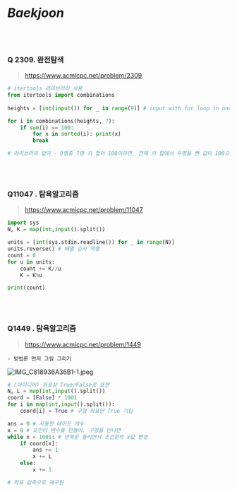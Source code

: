 # ***Baekjoon***

<br></br>
### Q 2309. 완전탐색
> https://www.acmicpc.net/problem/2309 <br>


```python
# itertools 라이브러리 사용 
from itertools import combinations
    
heights = [int(input()) for _ in range(9)] # input with for loop in one line

for i in combinations(heights, 7):
    if sum(i) == 100:
        for x in sorted(i): print(x)
        break
```


```python
# 라이브러리 없이 - 9명중 7명 키 합이 100이라면, 전체 키 합에서 두명을 뺀 값이 100으로 해석할 수 있음
```

<br></br>
### Q11047 . 탐욕알고리즘
> https://www.acmicpc.net/problem/11047 <br>


```python
import sys
N, K = map(int,input().split())

units = [int(sys.stdin.readline()) for _ in range(N)]
units.reverse() # 배열 순서 역행
count = 0
for u in units:
    count += K//u
    K = K%u

print(count)
```

<br></br>
### Q1449 . 탐욕알고리즘
> https://www.acmicpc.net/problem/1449 <br>

    - 방법론 먼저 그림 그리기

![IMG_C818936A36B1-1.jpeg](attachment:d2ca88d9-d0cd-41f4-9323-c7cdfe0036af.jpeg)


```python
# (아이디어) 좌표상 True/False로 표현
N, L = map(int,input().split())
coord = [False] * 1001
for i in map(int,input().split()):
    coord[i] = True # 구멍 좌표만 True 기입

ans = 0 # 사용한 테이프 개수
x = 0 # 포인터 변수를 만들어. 구멍을 만나면 
while x < 1001: # 반복문 돌리면서 조건문의 x값 변경
    if coord[x]:
        ans += 1
        x += L
    else:
        x += 1
```


```python
# 좌표 압축으로 재구현
```
